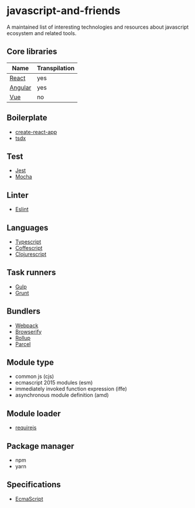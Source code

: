 # javascript-and-friends
A maintained list of interesting technologies and resources about javascript ecosystem and related tools.

## Core libraries
| Name                          | Transpilation |
|-------------------------------|---------------|
| [React](https://reactjs.org)  | yes           |
| [Angular](https://angular.io) | yes           |
| [Vue](https://vuejs.org)      | no            |

## Boilerplate
- [create-react-app](https://github.com/facebook/create-react-app)
- [tsdx](https://github.com/jaredpalmer/tsdx)

## Test
- [Jest](https://jestjs.io)
- [Mocha](https://mochajs.org)

## Linter
- [Eslint](https://eslint.org)

## Languages
- [Typescript]()
- [Coffescript]()
- [Clojurescript]()

## Task runners
- [Gulp](https://gulpjs.com)
- [Grunt](https://gruntjs.com)

## Bundlers
- [Webpack](https://webpack.js.org)
- [Browserify](http://browserify.org/)
- [Rollup](https://rollupjs.org/guide/)
- [Parcel](https://parceljs.org)

## Module type
- common js (cjs)
- ecmascript 2015 modules (esm)
- immediately invoked function expression (iffe)
- asynchronous module definition (amd)

## Module loader
- [requirejs](https://requirejs.org)

## Package manager
- npm
- yarn

## Specifications
- [EcmaScript](https://www.ecma-international.org/publications/standards/Ecma-262-arch.htm)
